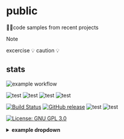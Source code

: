 # public
👩‍💻code samples from recent projects 

> [!NOTE]  
> excercise 💡 caution 💡

## stats


![example workflow](https://github.com/itArnaudov/public/actions/workflows/actions_pre_merge.yaml/badge.svg?style=plastic)

![test](https://img.shields.io/github/issues-pr/itArnaudov/public?style=plastic)
![test](https://img.shields.io/github/issues-pr-closed/itArnaudov/public)
![test](https://img.shields.io/github/issues/itArnaudov/public)
![test](https://img.shields.io/github/issues-closed/itArnaudov/public)

[![Build Status](https://img.shields.io/github/actions/workflow/status/itArnaudov/public/actions_pre_merge.yaml?style=plastic)](https://github.com/itArnaudov/public/actions)
[![GitHub release](https://img.shields.io/github/release/itArnaudov/public.svg)](https://github.com/itArnaudov/public/releases/latest)
![test](https://img.shields.io/github/languages/top/itArnaudov/public?style=plastic)
![test](https://img.shields.io/github/commit-activity/m/itArnaudov/public)


[![License: GNU GPL 3.0](https://img.shields.io/badge/License-GNU%20GPL%203.0-blue.svg?style=plastic)](LICENSE)

<details><summary><b>example dropdown</b></summary><br>

**Example**:

> [!IMPORTANT] 
> To build example
> 


</details>



<!-- BEGIN_TF_DOCS -->

<!-- END_TF_DOCS -->
